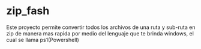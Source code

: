 # zip_fash
Este proyecto permite convertir todos los archivos de una ruta y sub-ruta en zip de manera mas rapida por medio del lenguaje que te brinda windows, el cual se llama ps1(Powershell)
